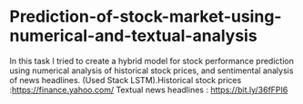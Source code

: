 # Prediction-of-stock-market-using-numerical-and-textual-analysis
In this task I tried to create a hybrid model for stock performance prediction using numerical analysis of historical stock prices, and sentimental analysis of news headlines.  (Used Stack LSTM).Historical stock prices :https://finance.yahoo.com/ Textual news headlines : https://bit.ly/36fFPI6
